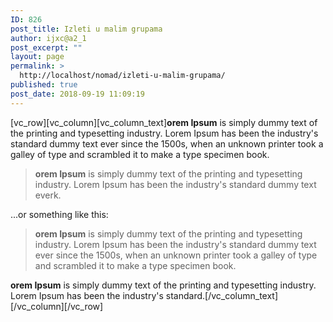 ```yaml
---
ID: 826
post_title: Izleti u malim grupama
author: ijxc@a2_1
post_excerpt: ""
layout: page
permalink: >
  http://localhost/nomad/izleti-u-malim-grupama/
published: true
post_date: 2018-09-19 11:09:19
---
```

[vc_row][vc_column][vc_column_text]<strong>orem Ipsum</strong> is simply dummy text of the printing and typesetting industry. Lorem Ipsum has been the industry's standard dummy text ever since the 1500s, when an unknown printer took a galley of type and scrambled it to make a type specimen book.
<blockquote><strong>orem Ipsum</strong> is simply dummy text of the printing and typesetting industry. Lorem Ipsum has been the industry's standard dummy text everk.</blockquote>
...or something like this:
<blockquote><strong>orem Ipsum</strong> is simply dummy text of the printing and typesetting industry. Lorem Ipsum has been the industry's standard dummy text ever since the 1500s, when an unknown printer took a galley of type and scrambled it to make a type specimen book.</blockquote>
<strong>orem Ipsum</strong> is simply dummy text of the printing and typesetting industry. Lorem Ipsum has been the industry's standard.[/vc_column_text][/vc_column][/vc_row]